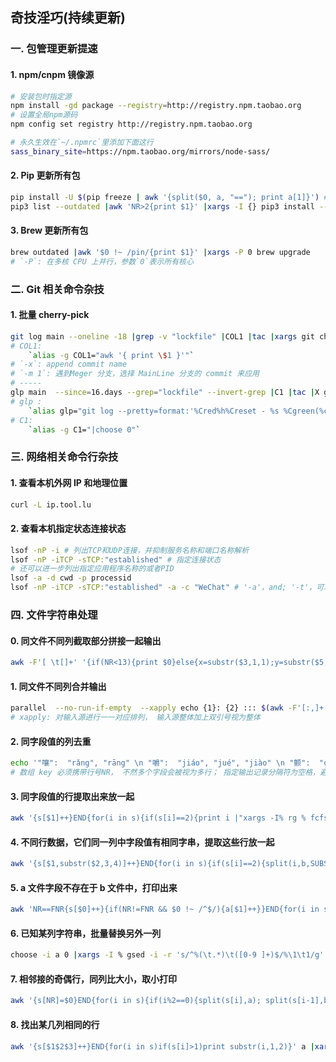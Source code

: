 ## 奇技淫巧(持续更新)

### 一. 包管理更新提速
#### 1. npm/cnpm 镜像源
```bash
# 安装包时指定源
npm install -gd package --registry=http://registry.npm.taobao.org
# 设置全局npm源码
npm config set registry http://registry.npm.taobao.org

# 永久生效在`~/.npmrc`里添加下面这行
sass_binary_site=https://npm.taobao.org/mirrors/node-sass/
```

#### 2. Pip 更新所有包
```bash
pip install -U $(pip freeze | awk '{split($0, a, "=="); print a[1]}') # 项目内依赖升级
pip3 list --outdated |awk 'NR>2{print $1}' |xargs -I {} pip3 install --upgrade {} # 全局更新pip包
```

#### 3. Brew 更新所有包
```bash
brew outdated |awk '$0 !~ /pin/{print $1}' |xargs -P 0 brew upgrade 
# `-P`: 在多核 CPU 上并行，参数`0`表示所有核心
```

### 二. Git 相关命令杂技
#### 1. 批量 cherry-pick
```bash
git log main --oneline -18 |grep -v "lockfile" |COL1 |tac |xargs git cherry-pick -x -m 1
# COL1:
	`alias -g COL1="awk '{ print \$1 }'"`
# `-x`: append commit name
# `-m 1`: 遇到Meger 分支，选择 MainLine 分支的 commit 来应用
# -----
glp main  --since=16.days --grep="lockfile" --invert-grep |C1 |tac |X git cherry-pick -m 1 -x
# glp :
	`alias glp="git log --pretty=format:'%Cred%h%Creset - %s %Cgreen(%cr) %C(bold blue)%an%Creset %C(yellow)%d%Creset' " `
# C1:
	`alias -g C1="|choose 0"`
```

### 三. 网络相关命令行杂技
#### 1. 查看本机外网 IP 和地理位置
```bash
curl -L ip.tool.lu
```

#### 2. 查看本机指定状态连接状态
```bash
lsof -nP -i # 列出TCP和UDP连接，并抑制服务名称和端口名称解析
lsof -nP -iTCP -sTCP:"established" # 指定连接状态
# 还可以进一步列出指定应用程序名称的或者PID
lsof -a -d cwd -p processid
lsof -nP -iTCP -sTCP:"established" -a -c "WeChat" # '-a'，and; '-t'，可以打印进程号
```

###  四. 文件字符串处理 
#### 0. 同文件不同列截取部分拼接一起输出
```bash
awk -F'[ \t[]+' '{if(NR<13){print $0}else{x=substr($3,1,1);y=substr($5,1,1);print $1"\t",$2,$4"["y x"\t",$NF}}' flypy_twords_fzm.dict.yaml > flypy_twords_fzmx.dict.yaml
```

#### 1. 同文件不同列合并输出
```bash
parallel  --no-run-if-empty  --xapply echo {1}: {2} ::: $(awk -F'[:,]+' '{print $4}' char_common_base.json) ::: "$(awk -F'[][]+' '{print $2}' char_common_base.json)" |tee > hzpy.txt
# xapply: 对输入源进行一一对应排列， 输入源整体加上双引号视为整体
```

#### 2. 同字段值的列去重
```bash
echo '"嚷":  "rǎng", "rāng" \n "嚼":  "jiáo", "jué", "jiào" \n "颤":  "chàn", "zhàn"' |sed 'y/íǐáàǎāé/iiaaaae/' |awk -F'[:,]+' -vORS=" "   '{for(i=1;i<=NF;i++)s[gensub(" ", "", "g",$i),NR]++}{for(j in s){split(j,b,SUBSEP);if(b[2]==NR)print b[1]}printf "\n"}'
# 数组 key 必须携带行号NR， 不然多个字段会被视为多行； 指定输出记录分隔符为空格，避免每个字段都以每行输出
```

#### 3. 同字段值的行提取出来放一起
```bash
awk '{s[$1]++}END{for(i in s){if(s[i]==2){print i |"xargs -I% rg % fcfsu.txt"}}}' fcfsu 
```

#### 4. 不同行数据，它们同一列中字段值有相同字串，提取这些行放一起
```bash
awk '{s[$1,substr($2,3,4)]++}END{for(i in s){if(s[i]==2){split(i,b,SUBSEP) ;print b[1] |"xargs -I% rg % dyzx"}}}' dyzy 
```

#### 5. a 文件字段不存在于 b 文件中，打印出来
```bash
awk 'NR==FNR{s[$0]++}{if(NR!=FNR && $0 !~ /^$/){a[$1]++}}END{for(i in s)if(a[i]<1)print i,s[i]}' a b
```

#### 6. 已知某列字符串，批量替换另外一列
```bash
choose -i a 0 |xargs -I % gsed -i -r 's/^%(\t.*)\t([0-9 ]+)$/%\1\t1/g' cn_dicts/flypy_twords.dict.yaml
```

#### 7. 相邻接的奇偶行，同列比大小，取小打印
```bash
awk '{s[NR]=$0}END{for(i in s){if(i%2==0){split(s[i],a); split(s[i-1],b);if(a[2]<b[2]) print s[i];else print s[i-1] }}}' sf
```

#### 8.  找出某几列相同的行
```bash
awk '{s[$1$2$3]++}END{for(i in s)if(s[i]>1)print substr(i,1,2)}' a |xargs -I % rg % a.bak > dupa
```